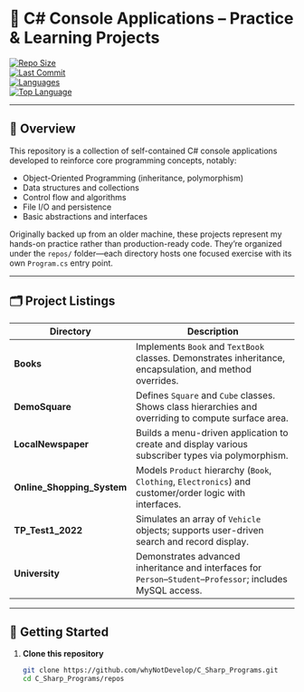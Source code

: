 # 🧰 C# Console Applications – Practice & Learning Projects

[![Repo Size](https://img.shields.io/github/repo-size/whyNotDevelop/C_Sharp_Programs?color=blue)](https://github.com/whyNotDevelop/C_Sharp_Programs)  
[![Last Commit](https://img.shields.io/github/last-commit/whyNotDevelop/C_Sharp_Programs?color=green)](https://github.com/whyNotDevelop/C_Sharp_Programs/commits/master)  
[![Languages](https://img.shields.io/github/languages/count/whyNotDevelop/C_Sharp_Programs)](https://github.com/whyNotDevelop/C_Sharp_Programs)  
[![Top Language](https://img.shields.io/github/languages/top/whyNotDevelop/C_Sharp_Programs)](https://github.com/whyNotDevelop/C_Sharp_Programs)

---

## 📌 Overview

This repository is a collection of self-contained C# console applications developed to reinforce core programming concepts, notably:

- Object-Oriented Programming (inheritance, polymorphism)  
- Data structures and collections  
- Control flow and algorithms  
- File I/O and persistence  
- Basic abstractions and interfaces  

Originally backed up from an older machine, these projects represent my hands-on practice rather than production-ready code. They’re organized under the `repos/` folder—each directory hosts one focused exercise with its own `Program.cs` entry point.

---

## 🗂️ Project Listings

| Directory                     | Description                                                                                          |
|-------------------------------|------------------------------------------------------------------------------------------------------|
| **Books**                     | Implements `Book` and `TextBook` classes. Demonstrates inheritance, encapsulation, and method overrides. |
| **DemoSquare**                | Defines `Square` and `Cube` classes. Shows class hierarchies and overriding to compute surface area. |
| **LocalNewspaper**            | Builds a menu-driven application to create and display various subscriber types via polymorphism.    |
| **Online_Shopping_System**    | Models `Product` hierarchy (`Book`, `Clothing`, `Electronics`) and customer/order logic with interfaces. |
| **TP_Test1_2022**             | Simulates an array of `Vehicle` objects; supports user-driven search and record display.             |
| **University**                | Demonstrates advanced inheritance and interfaces for `Person`–`Student`–`Professor`; includes MySQL access. |

---

## 🚀 Getting Started

1. **Clone this repository**  
   ```bash
   git clone https://github.com/whyNotDevelop/C_Sharp_Programs.git
   cd C_Sharp_Programs/repos

